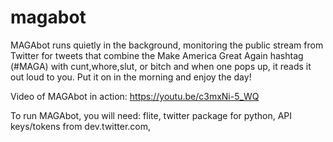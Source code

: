 # magabot
MAGAbot runs quietly in the background, monitoring the public stream from Twitter for tweets that combine the Make America Great Again hashtag (#MAGA) with cunt,whore,slut, or bitch and when one pops up, it reads it out loud to you. Put it on in the morning and enjoy the day!

Video of MAGAbot in action: https://youtu.be/c3mxNi-5_WQ

To run MAGAbot, you will need:
flite,
twitter package for python, 
API keys/tokens from dev.twitter.com, 
